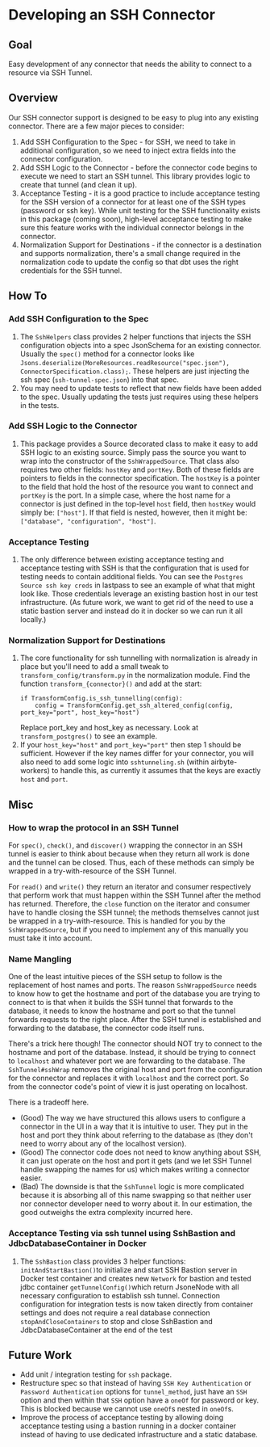 # Developing an SSH Connector

## Goal
Easy development of any connector that needs the ability to connect to a resource via SSH Tunnel.

## Overview
Our SSH connector support is designed to be easy to plug into any existing connector. There are a few major pieces to consider:
1. Add SSH Configuration to the Spec - for SSH, we need to take in additional configuration, so we need to inject extra fields into the connector configuration.
2. Add SSH Logic to the Connector - before the connector code begins to execute we need to start an SSH tunnel. This library provides logic to create that tunnel (and clean it up).
3. Acceptance Testing - it is a good practice to include acceptance testing for the SSH version of a connector for at least one of the SSH types (password or ssh key). While unit testing for the SSH functionality exists in this package (coming soon), high-level acceptance testing to make sure this feature works with the individual connector belongs in the connector.
4. Normalization Support for Destinations - if the connector is a destination and supports normalization, there's a small change required in the normalization code to update the config so that dbt uses the right credentials for the SSH tunnel.

## How To

### Add SSH Configuration to the Spec
1. The `SshHelpers` class provides 2 helper functions that injects the SSH configuration objects into a spec JsonSchema for an existing connector. Usually the `spec()` method for a connector looks like `Jsons.deserialize(MoreResources.readResource("spec.json"), ConnectorSpecification.class);`. These helpers are just injecting the ssh spec (`ssh-tunnel-spec.json`) into that spec.
2. You may need to update tests to reflect that new fields have been added to the spec. Usually updating the tests just requires using these helpers in the tests.

### Add SSH Logic to the Connector
1. This package provides a Source decorated class to make it easy to add SSH logic to an existing source. Simply pass the source you want to wrap into the constructor of the `SshWrappedSource`. That class also requires two other fields: `hostKey` and `portKey`. Both of these fields are pointers to fields in the connector specification. The `hostKey` is a pointer to the field that hold the host of the resource you want to connect and `portKey` is the port. In a simple case, where the host name for a connector is just defined in the top-level `host` field, then `hostKey` would simply be: `["host"]`. If that field is nested, however, then it might be: `["database", "configuration", "host"]`.

### Acceptance Testing
1. The only difference between existing acceptance testing and acceptance testing with SSH is that the configuration that is used for testing needs to contain additional fields. You can see the `Postgres Source ssh key creds` in lastpass to see an example of what that might look like. Those credentials leverage an existing bastion host in our test infrastructure. (As future work, we want to get rid of the need to use a static bastion server and instead do it in docker so we can run it all locally.)

### Normalization Support for Destinations
1. The core functionality for ssh tunnelling with normalization is already in place but you'll need to add a small tweak to `transform_config/transform.py` in the normalization module. Find the function `transform_{connector}()` and add at the start:
    ```
    if TransformConfig.is_ssh_tunnelling(config):
        config = TransformConfig.get_ssh_altered_config(config, port_key="port", host_key="host")
    ```
    Replace port_key and host_key as necessary. Look at `transform_postgres()` to see an example.
2. If your `host_key="host"` and `port_key="port"` then step 1 should be sufficient. However if the key names differ for your connector, you will also need to add some logic into `sshtunneling.sh` (within airbyte-workers) to handle this, as currently it assumes that the keys are exactly `host` and `port`.

## Misc

### How to wrap the protocol in an SSH Tunnel
For `spec()`, `check()`, and `discover()` wrapping the connector in an SSH tunnel is easier to think about because when they return all work is done and the tunnel can be closed. Thus, each of these methods can simply be wrapped in a try-with-resource of the SSH Tunnel.

For `read()` and `write()` they return an iterator and consumer respectively that perform work that must happen within the SSH Tunnel after the method has returned. Therefore, the `close` function on the iterator and consumer have to handle closing the SSH tunnel; the methods themselves cannot just be wrapped in a try-with-resource. This is handled for you by the `SshWrappedSource`, but if you need to implement any of this manually you must take it into account.

### Name Mangling
One of the least intuitive pieces of the SSH setup to follow is the replacement of host names and ports. The reason `SshWrappedSource` needs to know how to get the hostname and port of the database you are trying to connect to is that when it builds the SSH tunnel that forwards to the database, it needs to know the hostname and port so that the tunnel forwards requests to the right place. After the SSH tunnel is established and forwarding to the database, the connector code itself runs.

There's a trick here though! The connector should NOT try to connect to the hostname and port of the database. Instead, it should be trying to connect to `localhost` and whatever port we are forwarding to the database. The `SshTunnel#sshWrap` removes the original host and port from the configuration for the connector and replaces it with `localhost` and the correct port. So from the connector code's point of view it is just operating on localhost.

There is a tradeoff here.
* (Good) The way we have structured this allows users to configure a connector in the UI in a way that it is intuitive to user. They put in the host and port they think about referring to the database as (they don't need to worry about any of the localhost version).
* (Good) The connector code does not need to know anything about SSH, it can just operate on the host and port it gets (and we let SSH Tunnel handle swapping the names for us) which makes writing a connector easier.
* (Bad) The downside is that the `SshTunnel` logic is more complicated because it is absorbing all of this name swapping so that neither user nor connector developer need to worry about it. In our estimation, the good outweighs the extra complexity incurred here.


### Acceptance Testing via ssh tunnel using SshBastion and JdbcDatabaseContainer in Docker 
1. The `SshBastion` class provides 3 helper functions:
   `initAndStartBastion()`to initialize and start SSH Bastion server in Docker test container and creates new `Network` for bastion and tested jdbc container
   `getTunnelConfig()`which return JsoneNode with all necessary configuration to establish ssh tunnel. Connection configuration for integration tests is now taken directly from container settings and does not require a real database connection
   `stopAndCloseContainers` to stop and close SshBastion and JdbcDatabaseContainer at the end of the test

## Future Work
* Add unit / integration testing for `ssh` package.
* Restructure spec so that instead of having `SSH Key Authentication` or `Password Authentication` options for `tunnel_method`, just have an `SSH` option and then within that `SSH` option have a `oneOf` for password or key. This is blocked because we cannot use `oneOf`s nested in `oneOf`s.
* Improve the process of acceptance testing by allowing doing acceptance testing using a bastion running in a docker container instead of having to use dedicated infrastructure and a static database.
